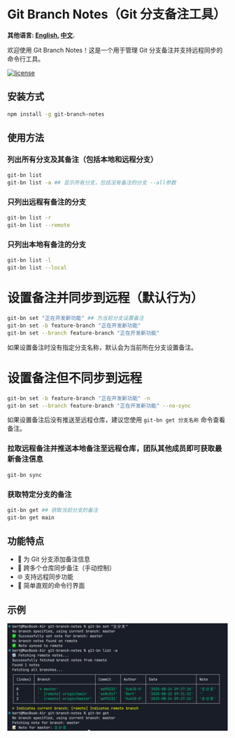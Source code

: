 # Git Branch Notes（Git 分支备注工具）
**其他语言: [English](README.md), [中文](README_zh.md).**

欢迎使用 Git Branch Notes！这是一个用于管理 Git 分支备注并支持远程同步的命令行工具。

[![license](https://img.shields.io/badge/license-MIT-blue)](LICENSE)


## 安装方式 

```bash
npm install -g git-branch-notes
```
## 使用方法
### 列出所有分支及其备注（包括本地和远程分支）
```bash
git-bn list
git-bn list -a ## 显示所有分支，包括没有备注的分支 --all参数
```
### 只列出远程有备注的分支
```bash
git-bn list -r
git-bn list --remote
```
### 只列出本地有备注的分支
```bash
git-bn list -l
git-bn list --local
```
# 设置备注并同步到远程（默认行为）
```bash
git-bn set "正在开发新功能" ## 为当前分支设置备注
git-bn set -b feature-branch "正在开发新功能"
git-bn set --branch feature-branch "正在开发新功能"
```
如果设置备注时没有指定分支名称，默认会为当前所在分支设置备注。

# 设置备注但不同步到远程
```bash
git-bn set -b feature-branch "正在开发新功能" -n
git-bn set --branch feature-branch "正在开发新功能" --no-sync
```
如果设置备注后没有推送至远程仓库，建议您使用 `git-bn get 分支名称` 命令查看备注。

### 拉取远程备注并推送本地备注至远程仓库，团队其他成员即可获取最新备注信息
```bash
git-bn sync
```
### 获取特定分支的备注
```bash
git-bn get ## 获取当前分支的备注
git-bn get main
```

## 功能特点

+ 📝 为 Git 分支添加备注信息
+ 🔄 跨多个仓库同步备注（手动控制）
+ 🌐 支持远程同步功能
+ 🎯 简单直观的命令行界面

## 示例
![示例](./assets/image.png)
